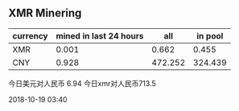 ## XMR Minering

|currency|mined in last 24 hours|all|in pool|
|---|---|---|---|
|XMR|0.001|0.662|0.455|
|CNY|0.928|472.252|324.439|

今日美元对人民币 6.94	今日xmr对人民币713.5


2018-10-19 03:40